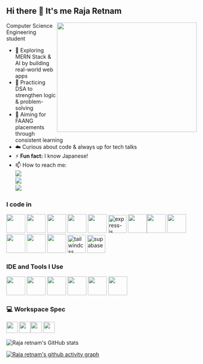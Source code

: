 ## Hi there 👋 It's me Raja Retnam

<img align="right" width="370" height="290" src="https://i.pinimg.com/originals/47/f0/34/47f0342cec72b800463bf003eac1257e.gif">
Computer Science Engineering student  

- 🌱 Exploring MERN Stack & AI by building real-world web apps  
- 🧮 Practicing DSA to strengthen logic & problem-solving  
- 🎯 Aiming for FAANG placements through consistent learning  
- ☁️ Curious about code & always up for tech talks
- ⚡ **Fun fact:** I know Japanese!
- 📫 How to reach me:
<br/> [<img src="https://img.shields.io/badge/LinkedIn-0077B5?style=for-the-badge&logo=linkedin&logoColor=white" />](https://www.linkedin.com/in/raja-retnam/)  <br/>[<img src="https://img.shields.io/badge/Twitter-1DA1F2?style=for-the-badge&logo=twitter&logoColor=white" />](https://x.com/Rajaa_retnam)  <br/>[<img src="https://img.shields.io/badge/instagram-d62976?style=for-the-badge&logo=instagram&logoColor=white" />](https://www.instagram.com/__.appu_14/)


### I code in
<img height="50" width="50" src="https://img.icons8.com/color/48/000000/c-programming.png" /> <img height="50" width="50" src="https://img.icons8.com/color/48/000000/html-5.png" /> <img height="50" width="50" src="https://img.icons8.com/color/48/000000/css3.png" /> <img height="50" width="50" src="https://img.icons8.com/color/48/000000/sass.png"/> <img height="50" width="50" src="https://img.icons8.com/color/48/000000/bootstrap.png" /> <img width="48" height="48" src="https://img.icons8.com/color/48/express-js.png" alt="express-js"/> <img height="50" width="50" src="https://img.icons8.com/color/48/000000/javascript.png"/><img height="50" width="50" src="https://img.icons8.com/color/48/000000/tensorflow.png"/> <img height="50" width="50" src="https://img.icons8.com/color/48/000000/react-native.png"/> <img height="50" width="50" src="https://img.icons8.com/color/48/000000/google-firebase-console.png"/> <img height="50" width="50" src="https://img.icons8.com/color/48/000000/mongodb.png"/> <img height="50" width="50" src="https://img.icons8.com/color/48/000000/nodejs.png"/> <img width="48" height="48" src="https://img.icons8.com/color/48/tailwindcss.png" alt="tailwindcss"/> <img width="48" height="48" src="https://img.icons8.com/fluency/48/supabase.png" alt="supabase"/>

### IDE and Tools I Use
<img height="50" width="50" src="https://img.icons8.com/color/48/000000/visual-studio-code-2019.png"/>  <img height="50" width="50" src="https://img.icons8.com/color/50/000000/git.png"/> <img height="50" src="https://img.icons8.com/color/480/null/notion--v1.png" />  <img height="50" width="50" src="https://img.icons8.com/color/48/000000/figma--v1.png"/> <img height="50" src="https://img.shields.io/badge/Netlify-00C7B7?style=for-the-badge&logo=netlify&logoColor=white"/> <img height="50" src="https://img.shields.io/badge/Vercel-000000?style=for-the-badge&logo=vercel&logoColor=white"/>


### 💻 Workspace Spec
<img height="30" src="https://img.shields.io/badge/hp%20laptop-0096D6?style=for-the-badge&logo=hp&logoColor=white"/> <img height="30" src="https://img.shields.io/badge/Windows_11-0078d4?style=for-the-badge&logo=windows-11&logoColor=white"/><img height="30" src="https://img.shields.io/badge/SSD-512GB-0a192f?style=for-the-badge&logo=windowsterminal&logoColor=white"/> <img height="30" src="https://img.shields.io/badge/GPU-Intel_UHD_Graphics-0071C5?style=for-the-badge&logo=intel&logoColor=white"/>

![Raja retnam's GitHub stats](https://github-readme-stats.vercel.app/api?username=RajaretnamR&theme=dark&show_icons=true&&hide=issues,contribs)

[![Raja retnam's github activity graph](https://github-readme-activity-graph.vercel.app/graph?username=RajaretnamR&bg_color=000000&color=f2f2f2&line=19a936&point=ffffff&area=true&hide_border=true)](https://github.com/ashutosh00710/github-readme-activity-graph)
